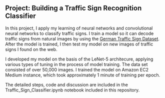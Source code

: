 ## Project: Building a Traffic Sign Recognition Classifier

In this project, I apply my learning of neural networks and convolutional neural networks to classify traffic signs. I train a model so it can decode traffic signs from natural images by using the [German Traffic Sign Dataset](http://benchmark.ini.rub.de/?section=gtsrb&subsection=dataset). After the model is trained, I then test my model on new images of traffic signs I found on the web. 

I developed my model on the basis of the LeNet-5 architecure, applying various types of tuning in the process of model training. The data set consisted of over 50,000 images. I trained the model on Amazon EC2 Medium instance, which took approximately 1 minute of training per epoch. 

The detailed steps, code and discussion are included in the Traffic\_Sign\_Classifier.ipynb notebook included in this repository. 